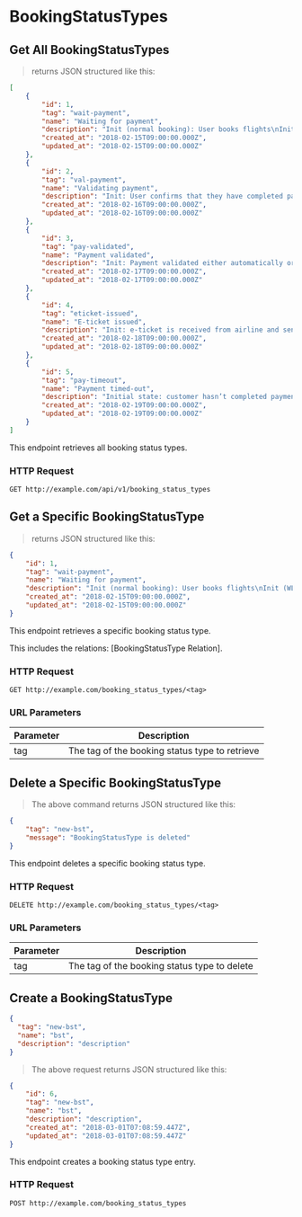 # BookingStatusTypes
## Get All BookingStatusTypes

> returns JSON structured like this:

```json
[
    {
        "id": 1,
        "tag": "wait-payment",
        "name": "Waiting for payment",
        "description": "Init (normal booking): User books flights\nInit (WL-booking): After user confirms to pay, add 7 more minutes to the countdown ",
        "created_at": "2018-02-15T09:00:00.000Z",
        "updated_at": "2018-02-15T09:00:00.000Z"
    },
    {
        "id": 2,
        "tag": "val-payment",
        "name": "Validating payment",
        "description": "Init: User confirms that they have completed payment (and uploaded PoP)\nInit: Payment is not yet validated manually or automatically",
        "created_at": "2018-02-16T09:00:00.000Z",
        "updated_at": "2018-02-16T09:00:00.000Z"
    },
    {
        "id": 3,
        "tag": "pay-validated",
        "name": "Payment validated",
        "description": "Init: Payment validated either automatically or manually\nAction: System confirms payment to airline",
        "created_at": "2018-02-17T09:00:00.000Z",
        "updated_at": "2018-02-17T09:00:00.000Z"
    },
    {
        "id": 4,
        "tag": "eticket-issued",
        "name": "E-ticket issued",
        "description": "Init: e-ticket is received from airline and sent to customer via e-mail and app",
        "created_at": "2018-02-18T09:00:00.000Z",
        "updated_at": "2018-02-18T09:00:00.000Z"
    },
    {
        "id": 5,
        "tag": "pay-timeout",
        "name": "Payment timed-out",
        "description": "Initial state: customer hasn’t completed payment but runs out of time\nAction (WL-booking): cancel user’s booking (because payment time limit from airline might be longer)",
        "created_at": "2018-02-19T09:00:00.000Z",
        "updated_at": "2018-02-19T09:00:00.000Z"
    }
]
```

This endpoint retrieves all booking status types.

### HTTP Request

`GET http://example.com/api/v1/booking_status_types`

## Get a Specific BookingStatusType

> returns JSON structured like this:

```json
{
    "id": 1,
    "tag": "wait-payment",
    "name": "Waiting for payment",
    "description": "Init (normal booking): User books flights\nInit (WL-booking): After user confirms to pay, add 7 more minutes to the countdown ",
    "created_at": "2018-02-15T09:00:00.000Z",
    "updated_at": "2018-02-15T09:00:00.000Z"
}
```

This endpoint retrieves a specific booking status type.

<aside class="notice">This includes the relations: [BookingStatusType Relation].</aside>

### HTTP Request

`GET http://example.com/booking_status_types/<tag>`

### URL Parameters

Parameter | Description
--------- | -----------
tag | The tag of the booking status type to retrieve

## Delete a Specific BookingStatusType

> The above command returns JSON structured like this:

```json
{
    "tag": "new-bst",
    "message": "BookingStatusType is deleted"
}
```

This endpoint deletes a specific booking status type.

### HTTP Request

`DELETE http://example.com/booking_status_types/<tag>`

### URL Parameters

Parameter | Description
--------- | -----------
tag | The tag of the booking status type to delete

## Create a BookingStatusType

```json
{
  "tag": "new-bst",
  "name": "bst",
  "description": "description"
}
```

> The above request returns JSON structured like this:

```json
{
    "id": 6,
    "tag": "new-bst",
    "name": "bst",
    "description": "description",
    "created_at": "2018-03-01T07:08:59.447Z",
    "updated_at": "2018-03-01T07:08:59.447Z"
}
```

This endpoint creates a booking status type entry.

### HTTP Request

`POST http://example.com/booking_status_types`

